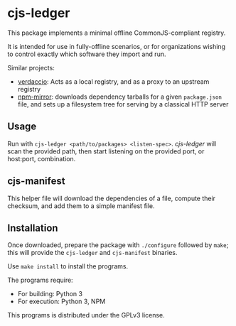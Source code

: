 # cjs-ledger

This package implements a minimal offline CommonJS-compliant registry.

It is intended for use in fully-offline scenarios, or for organizations
wishing to control exactly which software they import and run.

Similar projects:
- [verdaccio](https://verdaccio.org/): Acts as a local registry, and as a proxy
  to an upstream registry
- [npm-mirror](https://github.com/mozilla-b2g/npm-mirror): downloads dependency
  tarballs for a given `package.json` file, and sets up a filesystem tree for
  serving by a classical HTTP server


## Usage

Run with `cjs-ledger <path/to/packages> <listen-spec>`.
*cjs-ledger* will scan the provided path, then start listening on the
provided port, or host:port, combination.

## cjs-manifest

This helper file will download the dependencies of a file,
compute their checksum, and add them to a simple manifest file.


## Installation

Once downloaded, prepare the package with `./configure` followed by `make`;
this will provide the `cjs-ledger` and `cjs-manifest` binaries.

Use `make install` to install the programs.


The programs require:

- For building: Python 3
- For execution: Python 3, NPM


This programs is distributed under the GPLv3 license.
